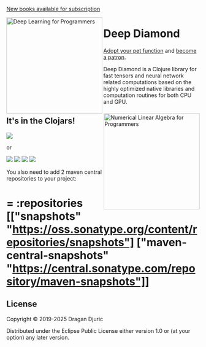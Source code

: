 [New books available for subscription](https://aiprobook.com)

<img src="http://aiprobook.com/img/dlfp-cover.png" alt="Deep Learning for Programmers" title="Deep Learning for Programmers" align="left" width="250"/>

<img src="http://aiprobook.com/img/lafp-cover.png" alt="Numerical Linear Algebra for Programmers" title="Numerical Linear Algebra for Programmers" align="right" width="250"/>

# Deep Diamond

[Adopt your pet function](https://dragan.rocks/articles/18/Patreon-Announcement-Adopt-a-Function) and [become a patron](https://patreon.com/draganrocks).

Deep Diamond is a Clojure library for fast tensors and neural network related computations based on the highly optimized native libraries and computation routines for both CPU and GPU.

## It's in the Clojars!

![](https://clojars.org/uncomplicate/deep-diamond/latest-version.svg)

or

![](https://clojars.org/org.uncomplicate/deep-diamond-base/latest-version.svg)
![](https://clojars.org/org.uncomplicate/deep-diamond-dnnl/latest-version.svg)
![](https://clojars.org/org.uncomplicate/deep-diamond-cuda/latest-version.svg)
![](https://clojars.org/org.uncomplicate/deep-diamond-bnns/latest-version.svg)

You also need to add 2 maven central repositories to your project:

=
:repositories [["snapshots" "https://oss.sonatype.org/content/repositories/snapshots"]
    ["maven-central-snapshots" "https://central.sonatype.com/repository/maven-snapshots"]]
=

## License

Copyright © 2019-2025 Dragan Djuric

Distributed under the Eclipse Public License either version 1.0 or (at your option) any later version.
